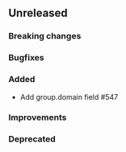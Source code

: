 <!-- When adding an entry to the Changelog:
- Please follow the Keep a Changelog: http://keepachangelog.com/ guidelines.
- Please insert your changelog line ordered by PR ID.
Thanks, you're awesome :-) -->

## Unreleased

### Breaking changes

### Bugfixes

### Added
- Add group.domain field #547 

### Improvements

### Deprecated


<!-- All empty sections:

## Unreleased

### Breaking changes

### Bugfixes

### Added

### Improvements

### Deprecated

-->
